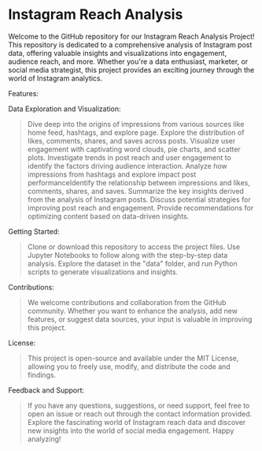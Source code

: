 # Instagram Reach Analysis
Welcome to the GitHub repository for our Instagram Reach Analysis Project! This repository is dedicated to a comprehensive analysis of Instagram post data, offering valuable insights and visualizations into engagement, audience reach, and more. Whether you're a data enthusiast, marketer, or social media strategist, this project provides an exciting journey through the world of Instagram analytics.

Features:

Data Exploration and Visualization:
 >  Dive deep into the origins of impressions from various sources like home feed, hashtags, and explore page. Explore the distribution of likes, comments, shares, and saves across posts. Visualize user engagement with captivating word 
    clouds, pie charts, and scatter plots.
 >  Investigate trends in post reach and user engagement to identify the factors driving audience interaction. Analyze how impressions from hashtags and explore impact post performanceIdentify the relationship between impressions and 
    likes, comments, shares, and saves.
 >  Summarize the key insights derived from the analysis of Instagram posts. Discuss potential strategies for improving post reach and engagement. Provide recommendations for optimizing content based on data-driven insights.

Getting Started:
 > Clone or download this repository to access the project files.
 > Use Jupyter Notebooks to follow along with the step-by-step data analysis.
 > Explore the dataset in the "data" folder, and run Python scripts to generate visualizations and insights.

Contributions:
 > We welcome contributions and collaboration from the GitHub community. Whether you want to enhance the analysis, add new features, or suggest data sources, your input is valuable in improving this project.

License:
 > This project is open-source and available under the MIT License, allowing you to freely use, modify, and distribute the code and findings.

Feedback and Support:
 > If you have any questions, suggestions, or need support, feel free to open an issue or reach out through the contact information provided.
   Explore the fascinating world of Instagram reach data and discover new insights into the world of social media engagement. Happy analyzing!
